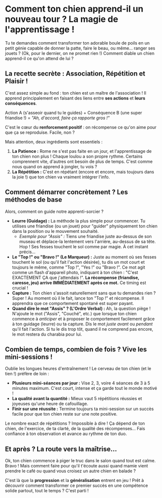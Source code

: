 # Comment ton chien apprend-il un nouveau tour ? La magie de l'apprentissage !

Tu te demandes comment transformer ton adorable boule de poils en un petit génie capable de donner la patte, faire le beau, ou même... ranger ses jouets ? (Ok, pour le dernier, on ne promet rien !) Comment diable un chien apprend-il ce qu'on attend de lui ?

## La recette secrète : Association, Répétition et Plaisir !

C'est assez simple au fond : ton chien est un maître de l'association ! Il apprend principalement en faisant des liens entre **ses actions** et **leurs conséquences**.

Action A (s'asseoir quand tu le guides) + Conséquence B (une super friandise !) = *"Ah, d'accord, faire ça rapporte gros !"*

C'est le cœur du **renforcement positif** : on récompense ce qu'on aime pour que ça se reproduise. Facile, non ?

Mais attention, deux ingrédients sont essentiels :
1.  **La Patience :** Rome ne s'est pas faite en un jour, et l'apprentissage de ton chien non plus ! Chaque loulou a son propre rythme. Certains comprennent vite, d'autres ont besoin de plus de temps. C'est comme nous quand on apprend à jongler, tu vois ?
2.  **La Répétition :** C'est en répétant (encore et encore, mais toujours dans la joie !) que ton chien va vraiment intégrer l'info.

## Comment démarrer concrètement ? Les méthodes de base

Alors, comment on guide notre apprenti-sorcier ?

*   **Leurre (Guidage) :** La méthode la plus simple pour commencer. Tu utilises une friandise (ou un jouet) pour "guider" physiquement ton chien dans la position ou le mouvement souhaité.
    *   *Exemple pour "Assis" :* Tiens une friandise juste au-dessus de son museau et déplace-la lentement vers l'arrière, au-dessus de sa tête. Hop ! Ses fesses touchent le sol comme par magie. À cet instant précis...
*   **Le "Top !" ou "Bravo !" (Le Marqueur) :** Juste au moment où ses fesses touchent le sol (ou qu'il fait l'action désirée), tu dis un mot court et toujours le même, comme "Top !", "Yes !" ou "Bravo !". Ce mot agit comme un flash d'appareil photo, indiquant à ton chien : "C'est EXACTEMENT ÇA que j'attendais !". **La récompense (friandise, caresse, jeu) arrive IMMÉDIATEMENT après ce mot.** Ce timing est crucial !
*   **Capture :** Ton chien s'assoit naturellement sans que tu demandes rien ? Super ! Au moment où il le fait, lance ton "Top !" et récompense. Il apprendra que ce comportement spontané est super payant.
*   **Quand dire le mot "Assis" ? (L'Ordre Verbal) :** Ah, la question piège ! N'ajoute le mot ("Assis", "Couché", etc.) que lorsque ton chien commence à *anticiper* et à proposer le comportement facilement grâce à ton guidage (leurre) ou ta capture. Dis le mot *juste avant* ou *pendant* qu'il fait l'action. Si tu le dis trop tôt, quand il ne comprend pas encore, le mot restera du charabia pour lui.

## Combien de temps, combien de fois ? Vive les mini-sessions !

Oublie les longues heures d'entraînement ! Le cerveau de ton chien (et le tien !) préfère de loin :
*   **Plusieurs mini-séances par jour :** Vise 2, 3, voire 4 séances de 3 à 5 minutes maximum. C'est court, intense et ça garde tout le monde motivé !
*   **La qualité avant la quantité :** Mieux vaut 5 répétitions réussies et joyeuses qu'une heure de cafouillage.
*   **Finir sur une réussite :** Termine toujours ta mini-session sur un succès facile pour que ton chien reste sur une note positive.

Le nombre exact de répétitions ? Impossible à dire ! Ça dépend de ton chien, de l'exercice, de ta clarté, de la qualité des récompenses... Fais confiance à ton observation et avance au rythme de ton duo.

## Et après ? La route vers la maîtrise...

Ok, ton chien commence à piger le truc dans le salon quand tout est calme. Bravo ! Mais comment faire pour qu'il t'écoute aussi quand mamie vient prendre le café ou quand vous croisez un autre chien en balade ?

C'est là que la **progression** et la **généralisation** entrent en jeu ! Prêt à découvrir comment transformer ce premier succès en une compétence solide partout, tout le temps ? C'est parti !
